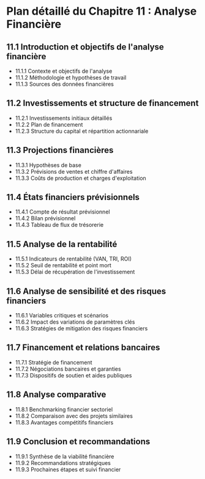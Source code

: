 # Plan détaillé du Chapitre 11 : Analyse Financière

## 11.1 Introduction et objectifs de l'analyse financière
   - 11.1.1 Contexte et objectifs de l'analyse
   - 11.1.2 Méthodologie et hypothèses de travail
   - 11.1.3 Sources des données financières

## 11.2 Investissements et structure de financement
   - 11.2.1 Investissements initiaux détaillés
   - 11.2.2 Plan de financement
   - 11.2.3 Structure du capital et répartition actionnariale

## 11.3 Projections financières
   - 11.3.1 Hypothèses de base
   - 11.3.2 Prévisions de ventes et chiffre d'affaires
   - 11.3.3 Coûts de production et charges d'exploitation

## 11.4 États financiers prévisionnels
   - 11.4.1 Compte de résultat prévisionnel
   - 11.4.2 Bilan prévisionnel
   - 11.4.3 Tableau de flux de trésorerie

## 11.5 Analyse de la rentabilité
   - 11.5.1 Indicateurs de rentabilité (VAN, TRI, ROI)
   - 11.5.2 Seuil de rentabilité et point mort
   - 11.5.3 Délai de récupération de l'investissement

## 11.6 Analyse de sensibilité et des risques financiers
   - 11.6.1 Variables critiques et scénarios
   - 11.6.2 Impact des variations de paramètres clés
   - 11.6.3 Stratégies de mitigation des risques financiers

## 11.7 Financement et relations bancaires
   - 11.7.1 Stratégie de financement
   - 11.7.2 Négociations bancaires et garanties
   - 11.7.3 Dispositifs de soutien et aides publiques

## 11.8 Analyse comparative
   - 11.8.1 Benchmarking financier sectoriel
   - 11.8.2 Comparaison avec des projets similaires
   - 11.8.3 Avantages compétitifs financiers

## 11.9 Conclusion et recommandations
   - 11.9.1 Synthèse de la viabilité financière
   - 11.9.2 Recommandations stratégiques
   - 11.9.3 Prochaines étapes et suivi financier
